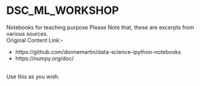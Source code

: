 # DSC_ML_WORKSHOP
Notebooks for teaching purpose
Please Note that, these are excerpts from various sources.
  </br>
Original Content Link:-
<ul>
  <li>
https://github.com/donnemartin/data-science-ipython-notebooks
  </li>
  <li>
  https://numpy.org/doc/
  </li>
</ul>
</br>
Use this as you wish.
